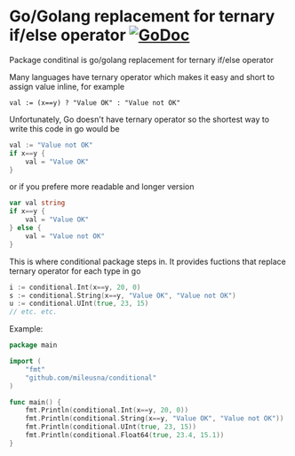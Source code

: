 # Go/Golang replacement for ternary if/else operator [![GoDoc](https://godoc.org/github.com/mileusna/conditional?status.svg)](https://godoc.org/github.com/mileusna/conditional)

Package conditinal is go/golang replacement for ternary if/else operator

Many languages have ternary operator which makes it easy and short to assign value inline, for example

```
val := (x==y) ? "Value OK" : "Value not OK"
```

Unfortunately, Go doesn't have ternary operator so the shortest way to write this code in go would be

```Go
val := "Value not OK"
if x==y {
    val = "Value OK"
}
```
or if you prefere more readable and longer version

```Go
var val string
if x==y {
    val = "Value OK"
} else {
    val = "Value not OK"
}
```
 
This is where conditional package steps in. It provides fuctions that replace ternary operator for each type in go

```Go
i := conditional.Int(x==y, 20, 0)
s := conditional.String(x==y, "Value OK", "Value not OK")
u := conditional.UInt(true, 23, 15)
// etc. etc.
```
Example:
```Go
package main

import (
    "fmt"
    "github.com/mileusna/conditional"
)

func main() {
    fmt.Println(conditional.Int(x==y, 20, 0))
    fmt.Println(conditional.String(x==y, "Value OK", "Value not OK"))
    fmt.Println(conditional.UInt(true, 23, 15))
    fmt.Println(conditional.Float64(true, 23.4, 15.1))
}
```
